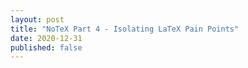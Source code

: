 ```yaml
---
layout: post
title: "NoTeX Part 4 - Isolating LaTeX Pain Points"
date: 2020-12-31
published: false
---
```


